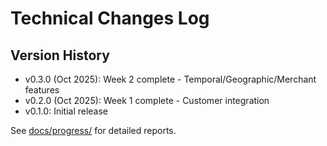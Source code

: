 ﻿# Technical Changes Log

## Version History
- v0.3.0 (Oct 2025): Week 2 complete - Temporal/Geographic/Merchant features
- v0.2.0 (Oct 2025): Week 1 complete - Customer integration
- v0.1.0: Initial release

See [docs/progress/](../progress/) for detailed reports.
